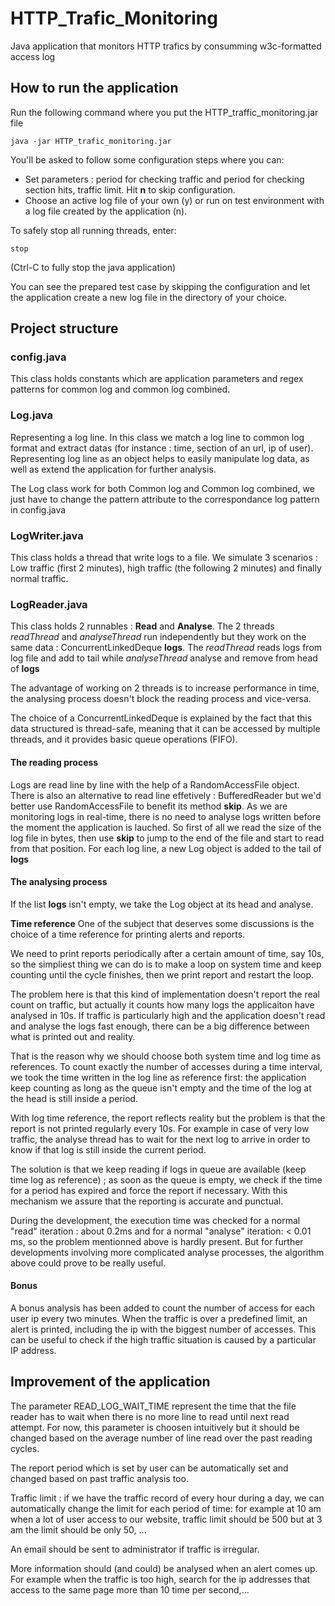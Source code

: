 # HTTP_Trafic_Monitoring
Java application that monitors HTTP trafics by consumming w3c-formatted access log

## How to run the application
Run the following command where you put the HTTP_traffic_monitoring.jar file 

	java -jar HTTP_trafic_monitoring.jar
	
You'll be asked to follow some configuration steps where you can: 

* Set parameters : period for checking traffic and period for checking section hits, traffic limit. Hit **n** to skip configuration.
* Choose an active log file of your own (y) or run on test environment with a log file created by the application (n).

To safely stop all running threads, enter: 

	stop
	
(Ctrl-C to fully stop the java application)

You can see the prepared test case by skipping the configuration and let the application create a new log file in the directory of your choice.

## Project structure
### config.java 
This class holds constants which are application parameters and regex patterns for common log and common log combined.

### Log.java
Representing a log line. In this class we match a log line to common log format and extract datas (for instance : time, section of an url, ip of user). Representing log line as an object helps to easily manipulate log data, as well as extend the application for further analysis.

The Log class work for both Common log and Common log combined, we just have to change the pattern attribute to the correspondance log pattern in config.java

### LogWriter.java
This class holds a thread that write logs to a file. We simulate 3 scenarios : Low traffic (first 2 minutes), high traffic (the following 2 minutes) and finally normal traffic. 

### LogReader.java
This class holds 2 runnables : **Read** and **Analyse**. The 2 threads *readThread* and *analyseThread* run independently but they work on the same data : ConcurrentLinkedDeque **logs**. The *readThread* reads logs from log file and add to tail while *analyseThread* analyse and remove from head of  **logs**

The advantage of working on 2 threads is to increase performance in time, the analysing process doesn't block the reading process and vice-versa.

The choice of a ConcurrentLinkedDeque is explained by the fact that this data structured is thread-safe, meaning that it can be accessed by multiple threads, and it provides basic queue operations (FIFO).

#### The reading process
Logs are read line by line with the help of a RandomAccessFile object. There is also an alternative to read line effetively : BufferedReader but we'd better use RandomAccessFile to benefit its method **skip**. As we are monitoring logs in real-time, there is no need to analyse logs written before the moment the application is lauched. So first of all we read the size of the log file in bytes, then use **skip** to jump to the end of the file and start to read from that position.
For each log line, a new Log object is added to the tail of **logs**

#### The analysing process
If the list **logs** isn't empty, we take the Log object at its head and analyse.

**Time reference** One of the subject that deserves some discussions is the choice of a time reference for printing alerts and reports. 

We need to print reports periodically  after a certain amount of time, say 10s, so the simpliest thing we can do is to make a loop on system time and keep counting until the cycle finishes, then we print report and restart the loop.

The problem here is that this kind of implementation doesn't report the real count on traffic, but actually it counts how many logs the applicaiton have analysed in 10s. If traffic is particularly high and the application doesn't read and analyse the logs fast enough, there can be a big difference between what is printed out and reality.

That is the reason why we should choose both system time and log time as references. To count exactly the number of accesses during a time interval, we took the time written in the log line as reference first: the application keep counting as long as the queue isn't empty and the time of the log at the head is still inside a period. 

With log time reference, the report reflects reality but the problem is that the report is not printed regularly every 10s. For example in case of very low traffic, the analyse thread has to wait for the next log to arrive in order to know if that log is still inside the current period. 

The solution is that we keep reading if logs in queue are available (keep time log as reference) ; as soon as the queue is empty, we check if the time for a period has expired and force the report if necessary. With this mechanism we assure that the reporting is accurate and punctual.

During the development, the execution time  was checked for a normal "read" iteration : about 0.2ms and for a normal "analyse" iteration: < 0.01 ms, so the problem mentionned above is hardly present. But for further developments involving more complicated analyse processes, the algorithm above could prove to be really useful. 

#### Bonus

A bonus analysis has been added to count the number of access for each user ip every two minutes. When the traffic is over a predefined limit, an alert is printed, including the ip with the biggest number of accesses. This can be useful to check if the high traffic situation is caused by a particular IP address.

## Improvement of the application
The parameter READ_LOG_WAIT_TIME represent the time that the file reader has to wait when there is no more line to read until next read attempt. For now, this parameter is choosen intuitively but it should be changed based on the average number of line read over the past reading cycles. 

The report period which is set by user can be automatically set and changed based on past traffic analysis too. 

Traffic limit : if we have the traffic record of every hour during a day, we can automatically change the limit for each period of time: for example at 10 am when a lot of user access to our website, traffic limit should be 500 but at 3 am the limit should be only 50, ...

An email should be sent to administrator if traffic is irregular.

More information should (and could) be analysed when an alert comes up. For example when the traffic is too high, search for the ip addresses that access to the same page more than 10 time per second,...
